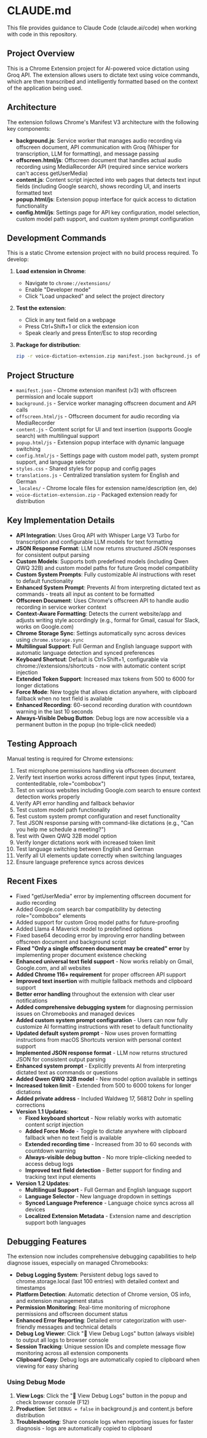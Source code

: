 # CLAUDE.md

This file provides guidance to Claude Code (claude.ai/code) when working with code in this repository.

## Project Overview

This is a Chrome Extension project for AI-powered voice dictation using Groq API. The extension allows users to dictate text using voice commands, which are then transcribed and intelligently formatted based on the context of the application being used.

## Architecture

The extension follows Chrome's Manifest V3 architecture with the following key components:

- **background.js**: Service worker that manages audio recording via offscreen document, API communication with Groq (Whisper for transcription, LLM for formatting), and message passing
- **offscreen.html/js**: Offscreen document that handles actual audio recording using MediaRecorder API (required since service workers can't access getUserMedia)
- **content.js**: Content script injected into web pages that detects text input fields (including Google search), shows recording UI, and inserts formatted text
- **popup.html/js**: Extension popup interface for quick access to dictation functionality
- **config.html/js**: Settings page for API key configuration, model selection, custom model path support, and custom system prompt configuration

## Development Commands

This is a static Chrome extension project with no build process required. To develop:

1. **Load extension in Chrome**:
   - Navigate to `chrome://extensions/`
   - Enable "Developer mode"
   - Click "Load unpacked" and select the project directory

2. **Test the extension**:
   - Click in any text field on a webpage
   - Press Ctrl+Shift+1 or click the extension icon
   - Speak clearly and press Enter/Esc to stop recording

3. **Package for distribution**:
   ```bash
   zip -r voice-dictation-extension.zip manifest.json background.js offscreen.html offscreen.js content.js popup.html popup.js config.html config.js styles.css translations.js _locales -x ".*" -x "__MACOSX" -x "*.md"
   ```

## Project Structure

- `manifest.json` - Chrome extension manifest (v3) with offscreen permission and locale support
- `background.js` - Service worker managing offscreen document and API calls
- `offscreen.html/js` - Offscreen document for audio recording via MediaRecorder
- `content.js` - Content script for UI and text insertion (supports Google search) with multilingual support
- `popup.html/js` - Extension popup interface with dynamic language switching
- `config.html/js` - Settings page with custom model path, system prompt support, and language selector
- `styles.css` - Shared styles for popup and config pages
- `translations.js` - Centralized translation system for English and German
- `_locales/` - Chrome locale files for extension name/description (en, de)
- `voice-dictation-extension.zip` - Packaged extension ready for distribution

## Key Implementation Details

- **API Integration**: Uses Groq API with Whisper Large V3 Turbo for transcription and configurable LLM models for text formatting
- **JSON Response Format**: LLM now returns structured JSON responses for consistent output parsing
- **Custom Models**: Supports both predefined models (including Qwen QWQ 32B) and custom model paths for future Groq model compatibility
- **Custom System Prompts**: Fully customizable AI instructions with reset to default functionality
- **Enhanced System Prompt**: Prevents AI from interpreting dictated text as commands - treats all input as content to be formatted
- **Offscreen Document**: Uses Chrome's offscreen API to handle audio recording in service worker context
- **Context-Aware Formatting**: Detects the current website/app and adjusts writing style accordingly (e.g., formal for Gmail, casual for Slack, works on Google.com)
- **Chrome Storage Sync**: Settings automatically sync across devices using `chrome.storage.sync`
- **Multilingual Support**: Full German and English language support with automatic language detection and synced preferences
- **Keyboard Shortcut**: Default is Ctrl+Shift+1, configurable via chrome://extensions/shortcuts - now with automatic content script injection
- **Extended Token Support**: Increased max tokens from 500 to 6000 for longer dictations
- **Force Mode**: New toggle that allows dictation anywhere, with clipboard fallback when no text field is available
- **Enhanced Recording**: 60-second recording duration with countdown warning in the last 10 seconds
- **Always-Visible Debug Button**: Debug logs are now accessible via a permanent button in the popup (no triple-click needed)

## Testing Approach

Manual testing is required for Chrome extensions:
1. Test microphone permissions handling via offscreen document
2. Verify text insertion works across different input types (input, textarea, contenteditable, role="combobox")
3. Test on various websites including Google.com search to ensure context detection works properly
4. Verify API error handling and fallback behavior
5. Test custom model path functionality
6. Test custom system prompt configuration and reset functionality
7. Test JSON response parsing with command-like dictations (e.g., "Can you help me schedule a meeting?")
8. Test with Qwen QWQ 32B model option
9. Verify longer dictations work with increased token limit
10. Test language switching between English and German
11. Verify all UI elements update correctly when switching languages
12. Ensure language preference syncs across devices

## Recent Fixes

- Fixed "getUserMedia" error by implementing offscreen document for audio recording
- Added Google.com search bar compatibility by detecting role="combobox" elements
- Added support for custom Groq model paths for future-proofing
- Added Llama 4 Maverick model to predefined options
- Fixed base64 decoding error by improving error handling between offscreen document and background script
- **Fixed "Only a single offscreen document may be created" error** by implementing proper document existence checking
- **Enhanced universal text field support** - Now works reliably on Gmail, Google.com, and all websites
- **Added Chrome 116+ requirement** for proper offscreen API support
- **Improved text insertion** with multiple fallback methods and clipboard support
- **Better error handling** throughout the extension with clear user notifications
- **Added comprehensive debugging system** for diagnosing permission issues on Chromebooks and managed devices
- **Added custom system prompt configuration** - Users can now fully customize AI formatting instructions with reset to default functionality
- **Updated default system prompt** - Now uses proven formatting instructions from macOS Shortcuts version with personal context support
- **Implemented JSON response format** - LLM now returns structured JSON for consistent output parsing
- **Enhanced system prompt** - Explicitly prevents AI from interpreting dictated text as commands or questions
- **Added Qwen QWQ 32B model** - New model option available in settings
- **Increased token limit** - Extended from 500 to 6000 tokens for longer dictations
- **Added private address** - Included Waldweg 17, 56812 Dohr in spelling corrections
- **Version 1.1 Updates**:
  - **Fixed keyboard shortcut** - Now reliably works with automatic content script injection
  - **Added Force Mode** - Toggle to dictate anywhere with clipboard fallback when no text field is available
  - **Extended recording time** - Increased from 30 to 60 seconds with countdown warning
  - **Always-visible debug button** - No more triple-clicking needed to access debug logs
  - **Improved text field detection** - Better support for finding and tracking text input elements
- **Version 1.2 Updates**:
  - **Multilingual Support** - Full German and English language support
  - **Language Selector** - New language dropdown in settings
  - **Synced Language Preference** - Language choice syncs across all devices
  - **Localized Extension Metadata** - Extension name and description support both languages

## Debugging Features

The extension now includes comprehensive debugging capabilities to help diagnose issues, especially on managed Chromebooks:

- **Debug Logging System**: Persistent debug logs saved to chrome.storage.local (last 100 entries) with detailed context and timestamps
- **Platform Detection**: Automatic detection of Chrome version, OS info, and extension management status
- **Permission Monitoring**: Real-time monitoring of microphone permissions and offscreen document status
- **Enhanced Error Reporting**: Detailed error categorization with user-friendly messages and technical details
- **Debug Log Viewer**: Click "🐛 View Debug Logs" button (always visible) to output all logs to browser console
- **Session Tracking**: Unique session IDs and complete message flow monitoring across all extension components
- **Clipboard Copy**: Debug logs are automatically copied to clipboard when viewing for easy sharing

### Using Debug Mode

1. **View Logs**: Click the "🐛 View Debug Logs" button in the popup and check browser console (F12)
2. **Production**: Set `DEBUG = false` in background.js and content.js before distribution
3. **Troubleshooting**: Share console logs when reporting issues for faster diagnosis - logs are automatically copied to clipboard